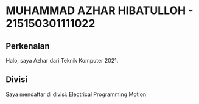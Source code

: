 # MUHAMMAD AZHAR HIBATULLOH - 215150301111022
## Perkenalan
Halo, saya Azhar dari Teknik Komputer 2021.
## Divisi
Saya mendaftar di divisi:
Electrical
Programming Motion